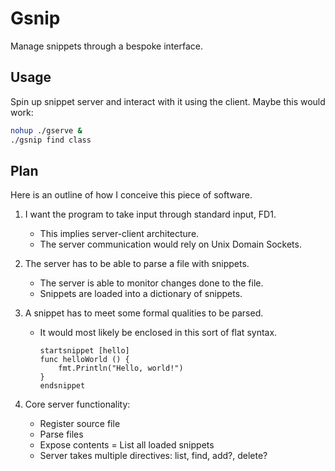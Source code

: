 # Gsnip

Manage snippets through a bespoke interface.


## Usage

Spin up snippet server and interact with it using the client.
Maybe this would work:

```sh
nohup ./gserve &
./gsnip find class
```


## Plan

Here is an outline of how I conceive this piece of software.

1. I want the program to take input through standard input, FD1.
	- This implies server-client architecture.
	- The server communication would rely on Unix Domain Sockets.

2. The server has to be able to parse a file with snippets.
	- The server is able to monitor changes done to the file.
	- Snippets are loaded into a dictionary of snippets.

3. A snippet has to meet some formal qualities to be parsed.
	- It would most likely be enclosed in this sort of flat syntax.
		```
		startsnippet [hello]
		func helloWorld () {
			fmt.Println("Hello, world!")
		}
		endsnippet
		```

4. Core server functionality:
	- Register source file
	- Parse files
	- Expose contents = List all loaded snippets
	- Server takes multiple directives: list, find, add?, delete?

